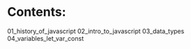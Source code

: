 # Contents:

01_history_of_javascript
02_intro_to_javascript
03_data_types
04_variables_let_var_const